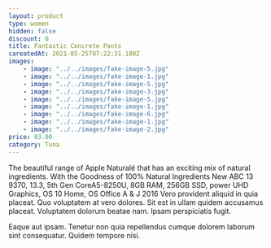 ```yaml
---
layout: product
type: women
hidden: false
discount: 0
title: Fantastic Concrete Pants
careatedAt: 2021-05-25T07:22:31.188Z
images:
    - image: "../../images/fake-image-5.jpg"
    - image: "../../images/fake-image-1.jpg"
    - image: "../../images/fake-image-5.jpg"
    - image: "../../images/fake-image-3.jpg"
    - image: "../../images/fake-image-5.jpg"
    - image: "../../images/fake-image-1.jpg"
    - image: "../../images/fake-image-6.jpg"
    - image: "../../images/fake-image-1.jpg"
    - image: "../../images/fake-image-2.jpg"
price: 83.00
category: Tuna
---
```

The beautiful range of Apple Naturalé that has an exciting mix of natural ingredients. With the Goodness of 100% Natural Ingredients
New ABC 13 9370, 13.3, 5th Gen CoreA5-8250U, 8GB RAM, 256GB SSD, power UHD Graphics, OS 10 Home, OS Office A & J 2016
Vero provident aliquid in quia placeat. Quo voluptatem at vero dolores. Sit est in ullam quidem accusamus placeat. Voluptatem dolorum beatae nam. Ipsam perspiciatis fugit.
 Eaque aut ipsam. Tenetur non quia repellendus cumque dolorem laborum sint consequatur. Quidem tempore nisi.
